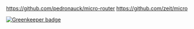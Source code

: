 https://github.com/pedronauck/micro-router
https://github.com/zeit/micro


[![Greenkeeper badge](https://badges.greenkeeper.io/evenchange4/micro-medium-api.svg)](https://greenkeeper.io/)